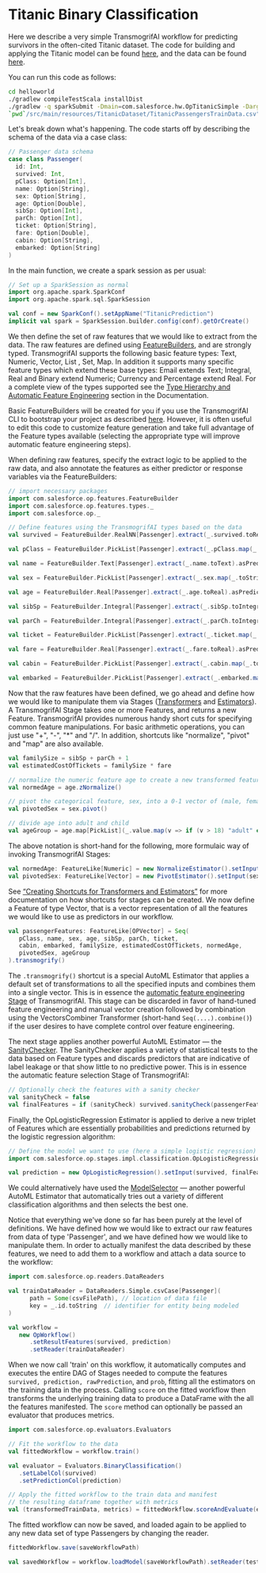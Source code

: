# Titanic Binary Classification

Here we describe a very simple TransmogrifAI workflow for predicting survivors in the often-cited Titanic dataset. The code for building and applying the Titanic model can be found [here](https://github.com/salesforce/TransmogrifAI/blob/master/helloworld/src/main/scala/com/salesforce/hw/OpTitanicSimple.scala), and the data can be found [here](https://github.com/salesforce/op/blob/master/helloworld/src/main/resources/TitanicDataset/TitanicPassengersTrainData.csv).

You can run this code as follows:
```bash
cd helloworld
./gradlew compileTestScala installDist
./gradlew -q sparkSubmit -Dmain=com.salesforce.hw.OpTitanicSimple -Dargs="\
`pwd`/src/main/resources/TitanicDataset/TitanicPassengersTrainData.csv"
```

Let's break down what's happening. The code starts off by describing the schema of the data via a case class:

```scala
// Passenger data schema
case class Passenger(
  id: Int,
  survived: Int,
  pClass: Option[Int],
  name: Option[String],
  sex: Option[String],
  age: Option[Double],
  sibSp: Option[Int],
  parCh: Option[Int],
  ticket: Option[String],
  fare: Option[Double],
  cabin: Option[String],
  embarked: Option[String]
)
```
In the main function, we create a spark session as per usual:

```scala
// Set up a SparkSession as normal
import org.apache.spark.SparkConf
import org.apache.spark.sql.SparkSession

val conf = new SparkConf().setAppName("TitanicPrediction")
implicit val spark = SparkSession.builder.config(conf).getOrCreate()
```

We then define the set of raw features that we would like to extract from the data. The raw features are defined using [FeatureBuilders](/Developer-Guide#featurebuilders), and are strongly typed. TransmogrifAI supports the following basic feature types: Text, Numeric, Vector, List , Set, Map. In addition it supports many specific feature types which extend these base types: Email extends Text; Integral, Real and Binary extend Numeric; Currency and Percentage extend Real. For a complete view of the types supported see the [Type Hierarchy and Automatic Feature Engineering](/Developer-Guide#type-hierarchy-and-automatic-feature-engineering) section in the Documentation.

Basic FeatureBuilders will be created for you if you use the TransmogrifAI CLI to bootstrap your project as described [here](/examples/Bootstrap-Your-First-Project.html). However, it is often useful to edit this code to customize feature generation and take full advantage of the Feature types available (selecting the appropriate type will improve automatic feature engineering steps).

When defining raw features, specify the extract logic to be applied to the raw data, and  also  annotate the features as either predictor or response variables via the FeatureBuilders:
```scala
// import necessary packages
import com.salesforce.op.features.FeatureBuilder
import com.salesforce.op.features.types._
import com.salesforce.op._

// Define features using the TransmogrifAI types based on the data
val survived = FeatureBuilder.RealNN[Passenger].extract(_.survived.toRealNN).asResponse

val pClass = FeatureBuilder.PickList[Passenger].extract(_.pClass.map(_.toString).toPickList).asPredictor

val name = FeatureBuilder.Text[Passenger].extract(_.name.toText).asPredictor

val sex = FeatureBuilder.PickList[Passenger].extract(_.sex.map(_.toString).toPickList).asPredictor

val age = FeatureBuilder.Real[Passenger].extract(_.age.toReal).asPredictor

val sibSp = FeatureBuilder.Integral[Passenger].extract(_.sibSp.toIntegral).asPredictor

val parCh = FeatureBuilder.Integral[Passenger].extract(_.parCh.toIntegral).asPredictor

val ticket = FeatureBuilder.PickList[Passenger].extract(_.ticket.map(_.toString).toPickList).asPredictor

val fare = FeatureBuilder.Real[Passenger].extract(_.fare.toReal).asPredictor

val cabin = FeatureBuilder.PickList[Passenger].extract(_.cabin.map(_.toString).toPickList).asPredictor

val embarked = FeatureBuilder.PickList[Passenger].extract(_.embarked.map(_.toString).toPickList).asPredictor
```

Now that the raw features have been defined, we go ahead and define how we would like to manipulate them via Stages ([Transformers](../developer-guide#transformers) and [Estimators](../developer-guide#estimators)). A TransmogrifAI Stage takes one or more Features, and returns a new Feature. TransmogrifAI provides numerous handy short cuts for specifying common feature manipulations. For basic arithmetic operations, you can just use "+", "-", "*" and "/". In addition, shortcuts like "normalize", "pivot" and "map" are also available.

```scala
val familySize = sibSp + parCh + 1
val estimatedCostOfTickets = familySize * fare

// normalize the numeric feature age to create a new transformed feature
val normedAge = age.zNormalize()

// pivot the categorical feature, sex, into a 0-1 vector of (male, female) 
val pivotedSex = sex.pivot() 

// divide age into adult and child
val ageGroup = age.map[PickList](_.value.map(v => if (v > 18) "adult" else "child").toPickList)
```

The above notation is short-hand for the following, more formulaic way of invoking TransmogrifAI Stages:

```scala
val normedAge: FeatureLike[Numeric] = new NormalizeEstimator().setInput(age).getOutput
val pivotedSex: FeatureLike[Vector] = new PivotEstimator().setInput(sex).getOutput
```
See [“Creating Shortcuts for Transformers and Estimators”](../developer-guide#creating-shortcuts-for-transformers-and-estimators) for more documentation on how shortcuts for stages can be created.
We now define a Feature of type Vector, that is a vector representation of all the features we would like to use as predictors in our workflow.

```scala
val passengerFeatures: FeatureLike[OPVector] = Seq(
   pClass, name, sex, age, sibSp, parCh, ticket,
   cabin, embarked, familySize, estimatedCostOfTickets, normedAge,
   pivotedSex, ageGroup
).transmogrify()
```

The ```.transmogrify()``` shortcut is a special AutoML Estimator that applies a default set of transformations to all the specified inputs and combines them into a single vector. This is in essence the [automatic feature engineering Stage](../automl-capabilities#vectorizers-and-transmogrification) of TransmogrifAI. This stage can be discarded in favor of hand-tuned feature engineering and manual vector creation followed by combination using the VectorsCombiner Transformer (short-hand ```Seq(....).combine()```) if the user desires to have complete control over feature engineering.

The next stage applies another powerful AutoML Estimator — the [SanityChecker](../automl-capabilities#sanitychecker). The SanityChecker applies a variety of statistical tests to the data based on Feature types and discards predictors that are indicative of label leakage or that show little to no predictive power. This is in essence the automatic feature selection Stage of TransmogrifAI:

```scala
// Optionally check the features with a sanity checker
val sanityCheck = false
val finalFeatures = if (sanityCheck) survived.sanityCheck(passengerFeatures) else passengerFeatures
```
Finally, the OpLogisticRegression Estimator is applied to derive a new triplet of Features which are essentially probabilities and predictions returned by the logistic regression algorithm:

```scala
// Define the model we want to use (here a simple logistic regression) and get the resulting output
import com.salesforce.op.stages.impl.classification.OpLogisticRegression

val prediction = new OpLogisticRegression().setInput(survived, finalFeatures).getOutput
```
We could alternatively have used the [ModelSelector](../automl-capabilities#modelselectors) — another powerful AutoML Estimator that automatically tries out a variety of different classification algorithms and then selects the best one.

Notice that everything we've done so far has been purely at the level of definitions. We have defined how we would like to extract our raw features from data of type 'Passenger', and we have defined how we would like to manipulate them. In order to actually manifest the data described by these features, we need to add them to a workflow and attach a data source to the workflow:

```scala
import com.salesforce.op.readers.DataReaders

val trainDataReader = DataReaders.Simple.csvCase[Passenger](
      path = Some(csvFilePath), // location of data file
      key = _.id.toString  // identifier for entity being modeled
)   

val workflow =
   new OpWorkflow()
      .setResultFeatures(survived, prediction)
      .setReader(trainDataReader)
```

When we now call 'train' on this workflow, it automatically computes and executes the entire DAG of Stages needed to compute the features ```survived, prediction, rawPrediction```, and ```prob```, fitting all the estimators on the training data in the process. Calling ```score``` on the fitted workflow then transforms the underlying training data to produce a DataFrame with the all the features manifested. The ```score``` method can optionally be passed an evaluator that produces metrics. 

```scala
import com.salesforce.op.evaluators.Evaluators

// Fit the workflow to the data
val fittedWorkflow = workflow.train()

val evaluator = Evaluators.BinaryClassification()
   .setLabelCol(survived)
   .setPredictionCol(prediction)

// Apply the fitted workflow to the train data and manifest
// the resulting dataframe together with metrics
val (transformedTrainData, metrics) = fittedWorkflow.scoreAndEvaluate(evaluator = evaluator)
```

The fitted workflow can now be saved, and loaded again to be applied to any new data set of type Passengers by changing the reader. 

```scala
fittedWorkflow.save(saveWorkflowPath)

val savedWorkflow = workflow.loadModel(saveWorkflowPath).setReader(testDataReader)
```



